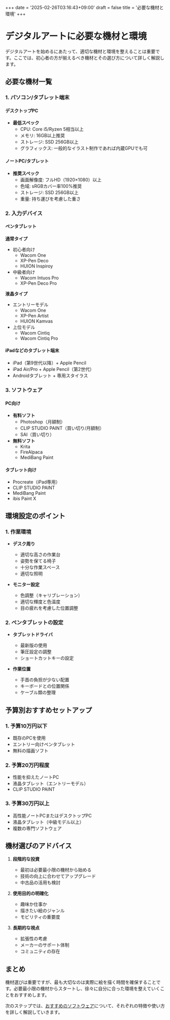 +++
date = '2025-02-26T03:16:43+09:00'
draft = false
title = '必要な機材と環境'
+++

# デジタルアートに必要な機材と環境

デジタルアートを始めるにあたって、適切な機材と環境を整えることは重要です。ここでは、初心者の方が揃えるべき機材とその選び方について詳しく解説します。

## 必要な機材一覧

### 1. パソコン/タブレット端末
#### デスクトップPC
- **最低スペック**
  - CPU: Core i5/Ryzen 5相当以上
  - メモリ: 16GB以上推奨
  - ストレージ: SSD 256GB以上
  - グラフィックス: 一般的なイラスト制作であれば内蔵GPUでも可

#### ノートPC/タブレット
- **推奨スペック**
  - 画面解像度: フルHD（1920×1080）以上
  - 色域: sRGBカバー率100%推奨
  - ストレージ: SSD 256GB以上
  - 重量: 持ち運びを考慮した重さ

### 2. 入力デバイス

#### ペンタブレット
**通常タイプ**
- 初心者向け
  - Wacom One
  - XP-Pen Deco
  - HUION Inspiroy
- 中級者向け
  - Wacom Intuos Pro
  - XP-Pen Deco Pro

**液晶タイプ**
- エントリーモデル
  - Wacom One
  - XP-Pen Artist
  - HUION Kamvas
- 上位モデル
  - Wacom Cintiq
  - Wacom Cintiq Pro

#### iPadなどのタブレット端末
- iPad（第9世代以降）+ Apple Pencil
- iPad Air/Pro + Apple Pencil（第2世代）
- Androidタブレット + 専用スタイラス

### 3. ソフトウェア

#### PC向け
- **有料ソフト**
  - Photoshop（月額制）
  - CLIP STUDIO PAINT（買い切り/月額制）
  - SAI（買い切り）
- **無料ソフト**
  - Krita
  - FireAlpaca
  - MediBang Paint

#### タブレット向け
- Procreate（iPad専用）
- CLIP STUDIO PAINT
- MediBang Paint
- ibis Paint X

## 環境設定のポイント

### 1. 作業環境
- **デスク周り**
  - 適切な高さの作業台
  - 姿勢を保てる椅子
  - 十分な作業スペース
  - 適切な照明

- **モニター設定**
  - 色調整（キャリブレーション）
  - 適切な輝度と色温度
  - 目の疲れを考慮した位置調整

### 2. ペンタブレットの設定
- **タブレットドライバ**
  - 最新版の使用
  - 筆圧設定の調整
  - ショートカットキーの設定

- **作業位置**
  - 手首の負担が少ない配置
  - キーボードとの位置関係
  - ケーブル類の整理

## 予算別おすすめセットアップ

### 1. 予算10万円以下
- 既存のPCを使用
- エントリー向けペンタブレット
- 無料の描画ソフト

### 2. 予算20万円程度
- 性能を抑えたノートPC
- 液晶タブレット（エントリーモデル）
- CLIP STUDIO PAINT

### 3. 予算30万円以上
- 高性能ノートPCまたはデスクトップPC
- 液晶タブレット（中級モデル以上）
- 複数の専門ソフトウェア

## 機材選びのアドバイス

1. **段階的な投資**
   - 最初は必要最小限の機材から始める
   - 技術の向上に合わせてアップグレード
   - 中古品の活用も検討

2. **使用目的の明確化**
   - 趣味か仕事か
   - 描きたい絵のジャンル
   - モビリティの重要度

3. **長期的な視点**
   - 拡張性の考慮
   - メーカーのサポート体制
   - コミュニティの存在

## まとめ

機材選びは重要ですが、最も大切なのは実際に絵を描く時間を確保することです。必要最小限の機材からスタートし、徐々に自分に合った環境を整えていくことをおすすめします。

次のステップでは、[おすすめのソフトウェア](/posts/digital-art-software)について、それぞれの特徴や使い方を詳しく解説していきます。
